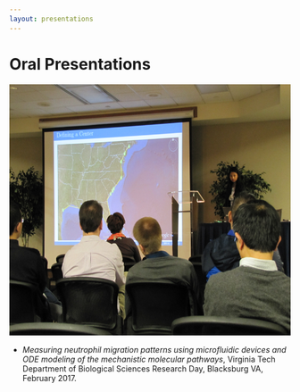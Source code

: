 ```yaml
---
layout: presentations
---
```


<H1>Oral Presentations</H1>
<center><img src="/assets/img/NIMBioS-Presentation.jpg" width="600" height="450"></center>

- *Measuring neutrophil migration patterns using microfluidic devices and ODE modeling of the mechanistic molecular pathways*, Virginia Tech Department of Biological Sciences Research Day, Blacksburg VA, February 2017.
